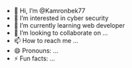 - 👋 Hi, I’m @Kamronbek77
- 👀 I’m interested in cyber security
- 🌱 I’m currently learning web developer
- 💞️ I’m looking to collaborate on ...
- 📫 How to reach me ...
- 😄 Pronouns: ...
- ⚡ Fun facts: ...

<!---
Kamronbek77/Kamronbek77 is a ✨ special ✨ repository because its `README.md` (this file) appears on your GitHub profile.
You can click the Preview link to take a look at your changes.
--->
